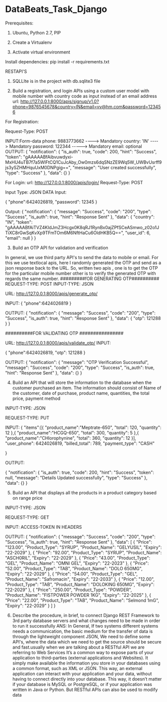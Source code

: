 # DataBeats_Task_Django



Prerequisites:
1. Ubuntu, Python 2.7, PIP


2. Create a Virtualenv

3. Activate virtual environment


Install dependencies:
pip install -r requirements.txt




RESTAPI'S
1. SQLLIte is in the project with db.sqlite3 file

2. Build a registration, and login APIs using a custom user model with mobile number with country code as input instead of an email address
url: http://127.0.0.1:8000/apis/signup/v1.0?phone=9876545678&country=IN&email=vv@hm.com&password=123456

For Registration:

Request-Type: POST

INPUT:Form-data
		   phone: 9883773662 ----> Mandatory
		   country: 'IN'  ----> Mandatory
		   password: 122344 -----> Mandatory
		   email: optional
OUTPUT:
{
    "notification": {
        "is_auth": true,
        "code": 200,
        "hint": "Success",
        "token": "gAAAAABfAibvuwdyxi-MxHU4uTB7f7a5WlFtCQ1CuJcAby_Ow0mzs6dqSNzZE9Wq5W_UWBvUsrff9js3ySZHMHquUxM0DNPgig==",
        "message": "User created successfully",
        "type": "Success"
    },
    "data": {}
}




For Login:
url: http://127.0.0.1:8000/apis/login/
Request-Type: POST

Input Type: JSON DATA
Input: 

{
    "phone":6424026819,
    "password": 12345
}

Output:
{
    "notification": {
        "message": "Success",
        "code": "200",
        "type": "Success",
        "is_auth": true,
        "hint": "Response Sent"
    },
    "data": {
        "country": "IN",
        "token": "gAAAAABfAiTVZ4KIdJmZ3Hcgx0K8qRJ1RynBx0ajZPfSCeASmwo_z02o1JTiXC8rGwSqKvXp9TFmTOm6M6NftHaCu6OldHKB5Q==",
        "user_id": 6,
        "email": null
    }
}



3. Build an OTP API for validation and verification

In general, we use third party API's to send the data to mobile or email. For this we use textlocal apis, here I randomly generated the OTP and send as a json response back to the URL. So, written two apis , one is to get the OTP for the particular mobile number other is to verify the generated OTP with regards the same number.
#########fOR GENERATING OTP##########
REQUEST-TYPE: POST
INPUT-TYPE: JSON

URL:  http://127.0.0.1:8000/apis/generate_otp/

INPUT: 
{
    "phone":6424026819
}

OUTPUT:
{
    "notification": {
        "message": "Success",
        "code": "200",
        "type": "Success",
        "is_auth": true,
        "hint": "Response Sent"
    },
    "data": {
        "otp": 121288
    }
}


##########FOR VALIDATING OTP ################


URL:  http://127.0.0.1:8000/apis/validate_otp/
INPUT: 

{
    "phone":6424026819,
    "otp": 121288
}


OUTPUT:
{
    "notification": {
        "message": "OTP Verification Successful",
        "message": "Success",
        "code": "200",
        "type": "Success",
        "is_auth": true,
        "hint": "Response Sent"
    },
    "data": {}
}





4. Build an API that will store the information to the database when the customer purchased an item. The information should consist of Name of the customer, date of purchase, product name, quantities, the total price, payment method

INPUT-TYPE: JSON

REQUEST-TYPE: PUT

INPUT:
{
    "items":[{
        "product_name":"Meptrate-650",
        "total": 120,
        "quantity": 12 
        },{
        "product_name":"HCGQ-650",
        "total": 300,
        "quantity": 5 
        },{
        "product_name":"CHlorophynine",
        "total": 360,
        "quantity": 12 
        }],
    "user_phone": 6424026819,
    "billed_total": 789,
    "payment_type": "CASH"


}



OUTPUT:

{
    "notification": {
        "is_auth": true,
        "code": 200,
        "hint": "Success",
        "token": null,
        "message": "Details Updated successfully",
        "type": "Success"
    },
    "data": {}
}




5. Build an API that displays all the products in a product category based on range price

INPUT-TYPE: JSON

REQUEST-TYPE: GET

INPUT:
ACCESS-TOKEN IN HEADERS


OUTPUT:
{
    "notification": {
        "message": "Success",
        "code": "200",
        "type": "Success",
        "is_auth": true,
        "hint": "Response Sent"
    },
    "data": [
        {
            "Price": "123.00",
            "Product_Type": "SYRUP",
            "Product_Name": "GELYUSIL",
            "Expiry": "22-2029"
        },
        {
            "Price": "92.00",
            "Product_Type": "SYRUP",
            "Product_Name": "ASCH0RIL",
            "Expiry": "22-2029"
        },
        {
            "Price": "43.00",
            "Product_Type": "GEL",
            "Product_Name": "OMNI GEL",
            "Expiry": "22-2023"
        },
        {
            "Price": "52.00",
            "Product_Type": "TAB",
            "Product_Name": "DOLO 650MG",
            "Expiry": "22-2029"
        },
        {
            "Price": "54.00",
            "Product_Type": "GEL",
            "Product_Name": "Safromacin",
            "Expiry": "22-2033"
        },
        {
            "Price": "12.00",
            "Product_Type": "TAB",
            "Product_Name": "DOLOKING 650MG",
            "Expiry": "22-2029"
        },
        {
            "Price": "250.00",
            "Product_Type": "POWDER",
            "Product_Name": "FISTPOWER POWDER 1KG",
            "Expiry": "22-2025"
        },
        {
            "Price": "22.00",
            "Product_Type": "TAB",
            "Product_Name": "Selmond 1mG",
            "Expiry": "22-2029"
        }
    ]
}



6. Describe the procedure, in brief, to connect Django REST Framework to 3rd party database servers and what changes need to be made in order to run it successfully
ANS:
In General, If two systems different systems needs a communication, the basic medium for the transfer of data is through the lightweight component JSON, We need to define some API's, where the data which we need to get the source should be secure and fast.usually when we are talking about a RESTful API we are referring to Web Services  It’s a common way to expose parts of your application to third-parties (external applications and Websites). It simply make available the information you store in your databases using a common format, such as XML or JSON. This way, an external application can interact with your application and your data, without having to connect directly into your database. This way, it doesn’t matter if your database is MySQL or PostgreSQL, or if your application was written in Java or Python. But RESTful APIs can also be used to modify data
